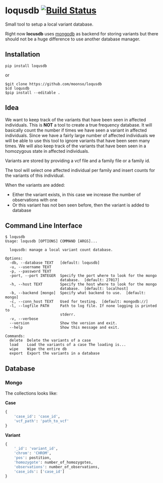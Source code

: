 # loqusdb [![Build Status][travis-image]][travis-url] 

Small tool to setup a local variant database.

Right now **locusdb** uses [mongodb][mongodb] as backend for 
storing variants but there should not be a huge difference to use another
database manager.

## Installation ##

`pip install loqusdb`

or

```
$git clone https://github.com/moonso/loqusdb
$cd loqusdb
$pip install --editable .
```

## Idea ##

We want to keep track of the variants that have been seen in affected individuals.
This is **NOT** a tool to create a true frequency database.
It will basically count the number if times we have seen a variant in affected individuals.
Since we have a fairly large number of affected individuals we will be able to use this tool to ignore variants that have been seen many times.
We will also keep track of the variants that have been seen in a homozygous state in affected individuals.

Variants are stored by providing a vcf file and a family file or a family id.

The tool will select one affected individual per family and insert counts for the variants of this individual.

When the variants are added:

- Either the variant exists, in this case we increase the number of observations with one
- Or this variant has not ben seen before, then the variant is added to database


## Command Line Interface ##

```
$ loqusdb
Usage: loqusdb [OPTIONS] COMMAND [ARGS]...

  loqusdb: manage a local variant count database.

Options:
  -db, --database TEXT   [default: loqusdb]
  -u, --username TEXT
  -p, --password TEXT
  -port, --port INTEGER  Specify the port where to look for the mongo
                         database.  [default: 27017]
  -h, --host TEXT        Specify the host where to look for the mongo
                         database.  [default: localhost]
  -b, --backend [mongo]  Specify what backend to use.  [default: mongo]
  -c, --conn_host TEXT   Used for testing.  [default: mongodb://]
  -l, --logfile PATH     Path to log file. If none logging is printed to
                         stderr.
  -v, --verbose
  --version              Show the version and exit.
  --help                 Show this message and exit.

Commands:
  delete  Delete the variants of a case
  load    Load the variants of a case The loading is...
  wipe    Wipe the entire db
  export  Export the variants in a database
```


## Database ##

### Mongo ###

The collections looks like:

**Case**

```python
{
    'case_id': 'case_id',
    'vcf_path': 'path_to_vcf'
}
```

**Variant**

```python
{
    '_id': 'variant_id',
    'chrom': 'CHROM',
    'pos': postition,
    'homozygote': number_of_homozygotes,
    'observations': number_of_observations,
    'case_ids': ['case_id']
}
```

[travis-url]: https://travis-ci.org/moonso/loqusdb?branch=master
[travis-image]: https://img.shields.io/travis/moonso/loqusdb/master.svg?style=flat-square
[mongodb]: https://www.mongodb.org
